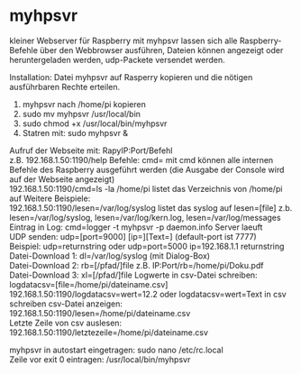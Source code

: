 # myhpsvr
kleiner Webserver für Raspberry
mit myhpsvr lassen sich alle Raspberry-Befehle über den Webbrowser ausführen, Dateien können angezeigt oder heruntergeladen werden, udp-Packete versendet werden. 

Installation: 
Datei myhpsvr auf Rasperry kopieren und die nötigen ausführbaren Rechte erteilen.

1.	myhpsvr nach /home/pi kopieren 
2.	sudo mv myhpsvr /usr/local/bin
3.	sudo chmod +x /usr/local/bin/myhpsvr
4.	Statren mit: 	sudo myhpsvr & 

Aufruf der Webseite mit: RapyIP:Port/Befehl   
z.B.   192.168.1.50:1190/help 
Befehle:
cmd= mit cmd können alle internen Befehle des Raspberry ausgeführt werden (die Ausgabe der Console wird auf der Webseite angezeigt)   
192.168.1.50:1190/cmd=ls -la /home/pi     listet das Verzeichnis von /home/pi auf 
Weitere Beispiele:  
192.168.1.50:1190/lesen=/var/log/syslog   listet das syslog auf 
lesen=[file] z.b. lesen=/var/log/syslog, lesen=/var/log/kern.log, lesen=/var/log/messages 
Eintrag in Log: cmd=logger -t myhpsvr -p daemon.info Server laeuft  
UDP senden: udp=[port=9000] [ip=][Text=] (default-port ist 7777)  
Beispiel: udp=returnstring oder udp=port=5000 ip=192.168.1.1 returnstring 
Datei-Download 1: dl=/var/log/syslog   	(mit Dialog-Box)  
Datei-Download 2: rb=[/pfad/]file  z.B. IP:Port/rb=/home/pi/Doku.pdf  
Datei-Download 3: xl=[/pfad/]file 
Logwerte in csv-Datei schreiben: logdatacsv=[file=/home/pi/dateiname.csv] 192.168.1.50:1190/logdatacsv=wert=12.2 oder logdatacsv=wert=Text in csv schreiben 
csv-Datei anzeigen: 192.168.1.50:1190/lesen=/home/pi/dateiname.csv  
Letzte Zeile von csv auslesen: 192.168.1.50:1190/letztezeile=/home/pi/dateiname.csv 

myhpsvr in autostart eingetragen: 
sudo nano /etc/rc.local   
Zeile vor exit 0 eintragen:     /usr/local/bin/myhpsvr  
